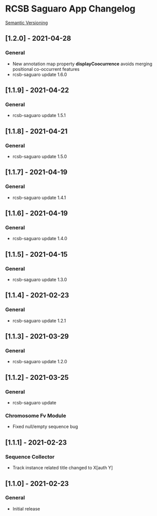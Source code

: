 # RCSB Saguaro App Changelog

[Semantic Versioning](https://semver.org/)

## [1.2.0] - 2021-04-28
### General
- New annotation map property <b>displayCoocurrence</b> avoids merging positional co-occurrent features   
- rcsb-saguaro update 1.6.0

## [1.1.9] - 2021-04-22
### General
- rcsb-saguaro update 1.5.1

## [1.1.8] - 2021-04-21
### General
- rcsb-saguaro update 1.5.0

## [1.1.7] - 2021-04-19
### General
- rcsb-saguaro update 1.4.1

## [1.1.6] - 2021-04-19
### General
- rcsb-saguaro update 1.4.0

## [1.1.5] - 2021-04-15
### General
- rcsb-saguaro update 1.3.0

## [1.1.4] - 2021-02-23
### General
- rcsb-saguaro update 1.2.1

## [1.1.3] - 2021-03-29
### General
- rcsb-saguaro update 1.2.0

## [1.1.2] - 2021-03-25
### General
- rcsb-saguaro update

### Chromosome Fv Module
- Fixed null/empty sequence bug

## [1.1.1] - 2021-02-23
### Sequence Collector
- Track instance related title changed to X[auth Y]

## [1.1.0] - 2021-02-23
### General
- Initial release